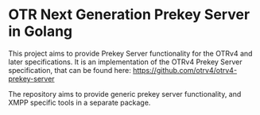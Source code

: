 # OTR Next Generation Prekey Server in Golang

This project aims to provide Prekey Server functionality for the OTRv4 and later
specifications. It is an implementation of the OTRv4 Prekey Server
specification, that can be found here:
https://github.com/otrv4/otrv4-prekey-server

The repository aims to provide generic prekey server functionality, and XMPP
specific tools in a separate package.
